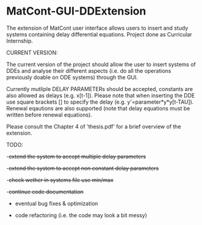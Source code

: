 # MatCont-GUI-DDExtension
The extension of MatCont user interface allows users to insert and study systems containing delay differential equations.
Project done as Curricular Internship. 

CURRENT VERSION:

The current version of the project should allow the user to insert systems of DDEs and analyse their different aspects (i.e. do all the operations previously doable on ODE systems) through the GUI.

Currently mutliple DELAY PARAMETERs should be accepted, constants are also allowed as delays (e.g. x[t-1]).
Please note that when inserting the DDE use square brackets [] to specify the delay (e.g. y'=parameter\*y\*y[t-TAU]).
Renewal eqautions are also supported (note that delay equations must be written before renewal equations).

Please consult the Chapter 4 of 'thesis.pdf' for a brief overview of the extension.

TODO:

-~~extend the system to accept multiple delay parameters~~

-~~extend the system to accept non constant delay parameters~~

-~~check wether in systems file use min/max~~

-~~continue code documentation~~

- eventual bug fixes & optimization

- code refactoring (i.e. the code may look a bit messy)
